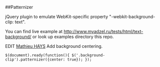 ##Patternizer

jQuery plugin to emulate WebKit-specific property "-webkit-background-clip: text".

You can find live example at http://www.myadzel.ru/tests/html/text-background/ or look up examples directory this repo.

EDIT [Mathieu HAYS](http://mathieuhays.co.uk/)
Add background centering.

`
$(document).ready(function(){
	$('.background-clip').patternizer({center: true});
});
`
